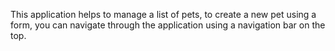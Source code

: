 This application helps to manage a list of pets, to create a new pet using a form, you can navigate through the application using a navigation bar on the top.
